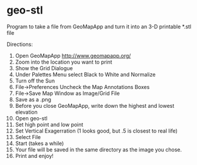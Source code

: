 geo-stl
=======

Program to take a file from GeoMapApp and turn it into an 3-D printable *.stl file

Directions: 
1. Open GeoMapApp http://www.geomapapp.org/
2. Zoom into the location you want to print
3. Show the Grid Dialogue
4. Under Palettes Menu select Black to White and Normalize
5. Turn off the Sun
6. File->Preferences Uncheck the Map Annotations Boxes
7. File->Save Map Window as Image/Grid File
8. Save as a .png
9. Before you close GeoMapApp, write down the highest and lowest elevation
10. Open geo-stl
11. Set high point and low point
12. Set Vertical Exagerration (1 looks good, but .5 is closest to real life)
13. Select File
14. Start (takes a while)
15. Your file will be saved in the same directory as the image you chose. 
16. Print and enjoy!
